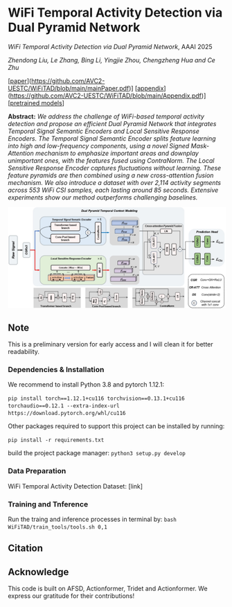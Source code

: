 # WiFi Temporal Activity Detection via Dual Pyramid Network

*WiFi Temporal Activity Detection via Dual Pyramid Network*, AAAI 2025

*Zhendong Liu, Le Zhang, Bing Li, Yingjie Zhou, Chengzheng Hua and Ce Zhu*

[[paper]([https://openaccess.thecvf.com/content/ICCV2023/papers/Li_Feature_Modulation_Transformer_Cross-Refinement_of_Global_Representation_via_High-Frequency_Prior_ICCV_2023_paper.pdf)](https://github.com/AVC2-UESTC/WiFiTAD/blob/main/mainPaper.pdf)] [[appendix]([https://openaccess.thecvf.com/content/ICCV2023/papers/Li_Feature_Modulation_Transformer_Cross-Refinement_of_Global_Representation_via_High-Frequency_Prior_ICCV_2023_paper.pdf)](https://github.com/AVC2-UESTC/WiFiTAD/blob/main/Appendix.pdf)] [[pretrained models](https://drive.google.com/file/d/13wAmc93BPeBUBQ24zUZOuUpdBFG2aAY5/view?usp=sharing)]


**Abstract:** *We address the challenge of WiFi-based temporal activity detection and  propose an efficient Dual Pyramid Network that integrates Temporal Signal Semantic Encoders and Local Sensitive Response Encoders. The Temporal Signal Semantic Encoder splits feature learning into high and low-frequency components, using a novel Signed Mask-Attention mechanism to emphasize important areas and downplay unimportant ones, with the features fused using ContraNorm. The Local Sensitive Response Encoder captures fluctuations without learning. These feature pyramids are then combined using a new cross-attention fusion mechanism. We also introduce a dataset with over 2,114 activity segments across 553 WiFi CSI samples, each lasting around 85 seconds. Extensive experiments show our method outperforms challenging baselines.*

 <p align="center">
 <img width="700" src="figures/framework.jpg">
 </p>

## Note
This is a preliminary version for early access and I will clean it for better readability.

### Dependencies & Installation
We recommend to install Python 3.8 and pytorch 1.12.1: 

`pip install torch==1.12.1+cu116 torchvision==0.13.1+cu116 torchaudio==0.12.1 --extra-index-url https://download.pytorch.org/whl/cu116`

Other packages required to support this project can be installed by running:

`pip install -r requirements.txt`

build the project package manager: `python3 setup.py develop`

### Data Preparation
WiFi Temporal Activity Detection Dataset: [link]
<!-- (https://drive.google.com/file/d/1gy0ppFtypVTtgBfrFzdMJUbXTb1MbPSK/view?usp=drive_link) -->

### Training and Tnference
Run the traing and inference processes in terminal by: `bash WiFiTAD/train_tools/tools.sh 0,1`

## Citation

## Acknowledge

This code is built on AFSD, Actionformer, Tridet and Actionformer. We express our gratitude for their contributions!

